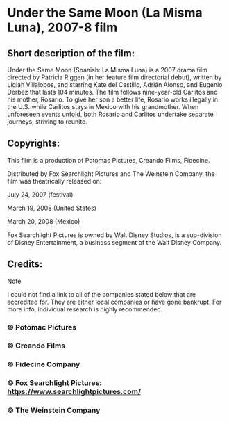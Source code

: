 # Under the Same Moon (La Misma Luna), 2007-8 film 

## Short description of the film:

Under the Same Moon (Spanish: La Misma Luna) is a 2007 drama film directed by Patricia Riggen (in her feature film directorial debut), written by Ligiah Villalobos, and starring Kate del Castillo, Adrián Alonso, and Eugenio Derbez that lasts 104 minutes. The film follows nine-year-old Carlitos and his mother, Rosario. To give her son a better life, Rosario works illegally in the U.S. while Carlitos stays in Mexico with his grandmother. When unforeseen events unfold, both Rosario and Carlitos undertake separate journeys, striving to reunite.

## Copyrights:

This film is a production of Potomac Pictures, Creando Films, Fidecine.

Distributed by Fox Searchlight Pictures and The Weinstein Company, the film was theatrically released on:
	
July 24, 2007 (festival)

March 19, 2008 (United States)

March 20, 2008 (Mexico)

Fox Searchlight Pictures is owned by Walt Disney Studios, is a sub-division of Disney Entertainment, a business segment of the Walt Disney Company.

## Credits:

> [!NOTE]
>
> I could not find a link to all of the companies stated below that are accredited for. They are either local companies or have gone bankrupt. For more info, individual research is highly recommended.

### © Potomac Pictures

### © Creando Films

### © Fidecine Company

### © Fox Searchlight Pictures: https://www.searchlightpictures.com/

### © The Weinstein Company
